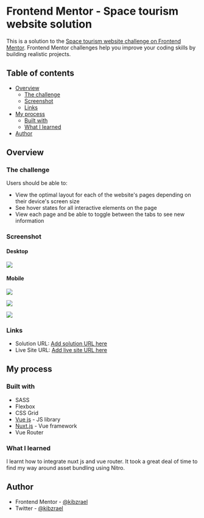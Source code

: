 # Frontend Mentor - Space tourism website solution

This is a solution to the [Space tourism website challenge on Frontend Mentor](https://www.frontendmentor.io/challenges/space-tourism-multipage-website-gRWj1URZ3). Frontend Mentor challenges help you improve your coding skills by building realistic projects.

## Table of contents

- [Overview](#overview)
  - [The challenge](#the-challenge)
  - [Screenshot](#screenshot)
  - [Links](#links)
- [My process](#my-process)
  - [Built with](#built-with)
  - [What I learned](#what-i-learned)
- [Author](#author)

## Overview

### The challenge

Users should be able to:

- View the optimal layout for each of the website's pages depending on their device's screen size
- See hover states for all interactive elements on the page
- View each page and be able to toggle between the tabs to see new information

### Screenshot

#### Desktop

![](./screenshots/home.png)

#### Mobile

![](./screenshots/home-mobile.png)

![](./screenshots/destination.png)

![](./screenshots/technology.png)

### Links

- Solution URL: [Add solution URL here](https://your-solution-url.com)
- Live Site URL: [Add live site URL here](https://space.raelcode.tech)

## My process

### Built with

- SASS
- Flexbox
- CSS Grid
- [Vue js](https://vuejs.org/) - JS library
- [Nuxt.js](https://nuxtjs.org/) - Vue framework
- Vue Router

### What I learned

I learnt how to integrate nuxt js and vue router. It took a great deal of time to find my way around asset bundling using Nitro.

## Author

- Frontend Mentor - [@kibzrael](https://www.frontendmentor.io/profile/kibzrael)
- Twitter - [@kibzrael](https://www.twitter.com/kibzrael)
